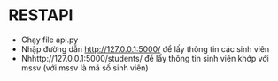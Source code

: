 # RESTAPI

- Chạy file api.py
- Nhập đường dẫn http://127.0.0.1:5000/ để lấy thông tin các sinh viên 
- Nhhttp://127.0.0.1:5000/students/<mssv> để lấy thông tin sinh viên khớp với mssv (với mssv là mã số sinh viên)

